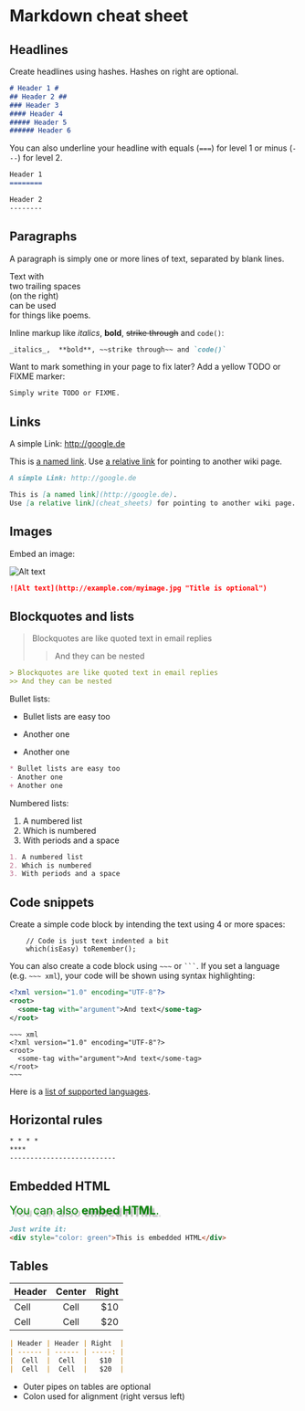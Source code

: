 Markdown cheat sheet
====================

Headlines
---------

Create headlines using hashes. Hashes on right are optional.

~~~ markdown
# Header 1 #
## Header 2 ##
### Header 3
#### Header 4
##### Header 5
###### Header 6
~~~

You can also underline your headline with equals (`===`) for level 1 or minus (`---`) for level 2.

~~~ markdown
Header 1
========

Header 2
--------
~~~


Paragraphs
----------

A paragraph is simply one or more lines of text,
separated by blank lines.

Text with  
two trailing spaces  
(on the right)  
can be used  
for things like poems.  

Inline markup like _italics_,  **bold**, ~~strike through~~ and `code()`:

~~~ markdown
_italics_,  **bold**, ~~strike through~~ and `code()`
~~~

Want to mark something in your page to fix later? Add a yellow TODO or FIXME marker:

~~~markdown
Simply write TODO or FIXME.
~~~



Links
-----

A simple Link: http://google.de

This is [a named link](http://google.de).
Use [a relative link](cheat_sheets) for pointing to another wiki page.


~~~ markdown
A simple Link: http://google.de

This is [a named link](http://google.de).
Use [a relative link](cheat_sheets) for pointing to another wiki page.
~~~


Images
------

Embed an image:

![Alt text](http://nuclearpixel.com/content/icons/2010-02-09_stellar_icons_from_space_from_2005/earth_128.png "Title is optional")

~~~ markdown
![Alt text](http://example.com/myimage.jpg "Title is optional")
~~~


Blockquotes and lists
---------------------

> Blockquotes are like quoted text in email replies
>> And they can be nested

~~~ markdown
> Blockquotes are like quoted text in email replies
>> And they can be nested
~~~

Bullet lists:

* Bullet lists are easy too
- Another one
+ Another one

~~~ markdown
* Bullet lists are easy too
- Another one
+ Another one
~~~

Numbered lists:

1. A numbered list
2. Which is numbered
3. With periods and a space

~~~ markdown
1. A numbered list
2. Which is numbered
3. With periods and a space
~~~


Code snippets
-------------

Create a simple code block by intending the text using 4 or more spaces:

~~~
    // Code is just text indented a bit
    which(isEasy) toRemember();
~~~

You can also create a code block using `~~~` or <code>&#96;&#96;&#96;</code>. If you set a language (e.g. `~~~ xml`), your code will be shown using syntax highlighting:

~~~ xml
<?xml version="1.0" encoding="UTF-8"?>
<root>
  <some-tag with="argument">And text</some-tag>
</root>
~~~

    ~~~ xml
    <?xml version="1.0" encoding="UTF-8"?>
    <root>
      <some-tag with="argument">And text</some-tag>
    </root>
    ~~~

Here is a [list of supported languages](http://prismjs.com/#languages-list).



Horizontal rules
----------------

~~~ markdown
* * * *
****
--------------------------
~~~



Embedded HTML
-------------

<div style="font-size: 20px; color:green; text-shadow: 4px 4px 2px rgba(0, 0, 0, 0.3);">
You can also <b>embed HTML</b>.
</div>

~~~ markdown
Just write it:
<div style="color: green">This is embedded HTML</div>
~~~


Tables
------

| Header | Center | Right  |
| ------ | :----: | -----: |
|  Cell  |  Cell  |   $10  |
|  Cell  |  Cell  |   $20  |

~~~ markdown
| Header | Header | Right  |
| ------ | ------ | -----: |
|  Cell  |  Cell  |   $10  |
|  Cell  |  Cell  |   $20  |
~~~

* Outer pipes on tables are optional
* Colon used for alignment (right versus left)

